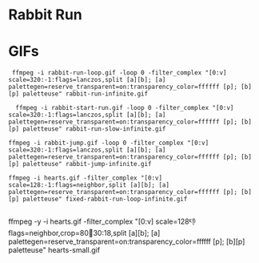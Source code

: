 # Rabbit Run

# GIFs

```
 ffmpeg -i rabbit-run-loop.gif -loop 0 -filter_complex "[0:v] scale=320:-1:flags=lanczos,split [a][b]; [a] palettegen=reserve_transparent=on:transparency_color=ffffff [p]; [b][p] paletteuse" rabbit-run-infinite.gif

  ffmpeg -i rabbit-start-run.gif -loop 0 -filter_complex "[0:v] scale=320:-1:flags=lanczos,split [a][b]; [a] palettegen=reserve_transparent=on:transparency_color=ffffff [p]; [b][p] paletteuse" rabbit-run-slow-infinite.gif

ffmpeg -i rabbit-jump.gif -loop 0 -filter_complex "[0:v] scale=320:-1:flags=lanczos,split [a][b]; [a] palettegen=reserve_transparent=on:transparency_color=ffffff [p]; [b][p] paletteuse" rabbit-jump-infinite.gif

ffmpeg -i hearts.gif -filter_complex "[0:v] scale=128:-1:flags=neighbor,split [a][b]; [a] palettegen=reserve_transparent=on:transparency_color=ffffff [p]; [b][p] paletteuse" fixed-rabbit-run-loop-infinite.gif


```

ffmpeg -y -i hearts.gif -filter_complex "[0:v] scale=128:-1:flags=neighbor,crop=80:100:30:18,split [a][b]; [a] palettegen=reserve_transparent=on:transparency_color=ffffff [p]; [b][p] paletteuse" hearts-small.gif